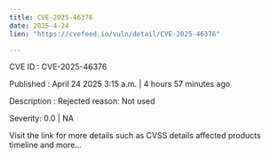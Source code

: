 ```yaml
---
title: CVE-2025-46376
date: 2025-4-24
lien: "https://cvefeed.io/vuln/detail/CVE-2025-46376"

---
```


CVE ID : CVE-2025-46376

Published :  April 24
2025
3:15 a.m. | 4 hours
57 minutes ago

Description : Rejected reason: Not used

Severity: 0.0 | NA

Visit the link for more details
such as CVSS details
affected products
timeline
and more...
